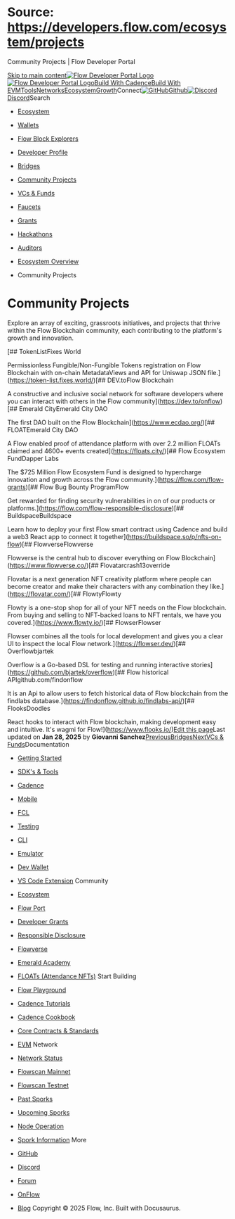 # Source: https://developers.flow.com/ecosystem/projects




Community Projects | Flow Developer Portal





[Skip to main content](#__docusaurus_skipToContent_fallback)[![Flow Developer Portal Logo](/img/flow-docs-logo-dark.png)![Flow Developer Portal Logo](/img/flow-docs-logo-light.png)](/)[Build With Cadence](/build/flow)[Build With EVM](/evm/about)[Tools](/tools/flow-cli)[Networks](/networks/flow-networks)[Ecosystem](/ecosystem)[Growth](/growth)Connect[![GitHub]()Github](https://github.com/onflow)[![Discord]()Discord](https://discord.gg/flow)Search

* [Ecosystem](/ecosystem)
* [Wallets](/ecosystem/wallets)
* [Flow Block Explorers](/ecosystem/block-explorers)
* [Developer Profile](/ecosystem/developer-profile)
* [Bridges](/ecosystem/bridges)
* [Community Projects](/ecosystem/projects)
* [VCs & Funds](/ecosystem/vcs-and-funds)
* [Faucets](/ecosystem/faucets)
* [Grants](/ecosystem/grants)
* [Hackathons](/ecosystem/hackathons)
* [Auditors](/ecosystem/auditors)
* [Ecosystem Overview](/ecosystem/overview)


* Community Projects
# Community Projects

Explore an array of exciting, grassroots initiatives, and projects that thrive within the Flow Blockchain community, each contributing to the platform's growth and innovation.

[## TokenListFixes World

Permissionless Fungible/Non-Fungible Tokens registration on Flow Blockchain with on-chain MetadataViews and API for Uniswap JSON file.](https://token-list.fixes.world/)[## DEV.toFlow Blockchain

A constructive and inclusive social network for software developers where you can interact with others in the Flow community](https://dev.to/onflow)[## Emerald CityEmerald City DAO

The first DAO built on the Flow Blockchain](https://www.ecdao.org/)[## FLOATEmerald City DAO

A Flow enabled proof of attendance platform with over 2.2 million FLOATs claimed and 4600+ events created](https://floats.city/)[## Flow Ecosystem FundDapper Labs

The $725 Million Flow Ecosystem Fund is designed to hypercharge innovation and growth across the Flow community.](https://flow.com/flow-grants)[## Flow Bug Bounty ProgramFlow

Get rewarded for finding security vulnerabilities in on of our products or platforms.](https://flow.com/flow-responsible-disclosure)[## BuildspaceBuildspace

Learn how to deploy your first Flow smart contract using Cadence and build a web3 React app to connect it together](https://buildspace.so/p/nfts-on-flow)[## FlowverseFlowverse

Flowverse is the central hub to discover everything on Flow Blockchain](https://www.flowverse.co/)[## Flovatarcrash13override

Flovatar is a next generation NFT creativity platform where people can become creator and make their characters with any combination they like.](https://flovatar.com/)[## FlowtyFlowty

Flowty is a one-stop shop for all of your NFT needs on the Flow blockchain. From buying and selling to NFT-backed loans to NFT rentals, we have you covered.](https://www.flowty.io/)[## FlowserFlowser

Flowser combines all the tools for local development and gives you a clear UI to inspect the local Flow network.](https://flowser.dev/)[## Overflowbjartek

Overflow is a Go-based DSL for testing and running interactive stories](https://github.com/bjartek/overflow)[## Flow historical APIgithub.com/findonflow

It is an Api to allow users to fetch historical data of Flow blockchain from the findlabs database.](https://findonflow.github.io/findlabs-api/)[## FlooksDoodles

React hooks to interact with Flow blockchain, making development easy and intuitive. It's wagmi for Flow!](https://www.flooks.io/)[Edit this page](https://github.com/onflow/docs/tree/main/docs/ecosystem/projects.mdx)Last updated on **Jan 28, 2025** by **Giovanni Sanchez**[PreviousBridges](/ecosystem/bridges)[NextVCs & Funds](/ecosystem/vcs-and-funds)Documentation

* [Getting Started](/build/getting-started/contract-interaction)
* [SDK's & Tools](/tools)
* [Cadence](https://cadence-lang.org/docs/)
* [Mobile](/build/guides/mobile/overview)
* [FCL](/tools/clients/fcl-js)
* [Testing](/build/smart-contracts/testing)
* [CLI](/tools/flow-cli)
* [Emulator](/tools/emulator)
* [Dev Wallet](https://github.com/onflow/fcl-dev-wallet)
* [VS Code Extension](/tools/vscode-extension)
Community

* [Ecosystem](/ecosystem)
* [Flow Port](https://port.onflow.org/)
* [Developer Grants](https://github.com/onflow/developer-grants)
* [Responsible Disclosure](https://flow.com/flow-responsible-disclosure)
* [Flowverse](https://www.flowverse.co/)
* [Emerald Academy](https://academy.ecdao.org/)
* [FLOATs (Attendance NFTs)](https://floats.city/)
Start Building

* [Flow Playground](https://play.flow.com/)
* [Cadence Tutorials](https://cadence-lang.org/docs/tutorial/first-steps)
* [Cadence Cookbook](https://open-cadence.onflow.org)
* [Core Contracts & Standards](/build/core-contracts)
* [EVM](/evm/about)
Network

* [Network Status](https://status.onflow.org/)
* [Flowscan Mainnet](https://flowdscan.io/)
* [Flowscan Testnet](https://testnet.flowscan.io/)
* [Past Sporks](/networks/node-ops/node-operation/past-sporks)
* [Upcoming Sporks](/networks/node-ops/node-operation/upcoming-sporks)
* [Node Operation](/networks/node-ops)
* [Spork Information](/networks/node-ops/node-operation/spork)
More

* [GitHub](https://github.com/onflow)
* [Discord](https://discord.gg/flow)
* [Forum](https://forum.onflow.org/)
* [OnFlow](https://onflow.org/)
* [Blog](https://flow.com/blog)
Copyright © 2025 Flow, Inc. Built with Docusaurus.

